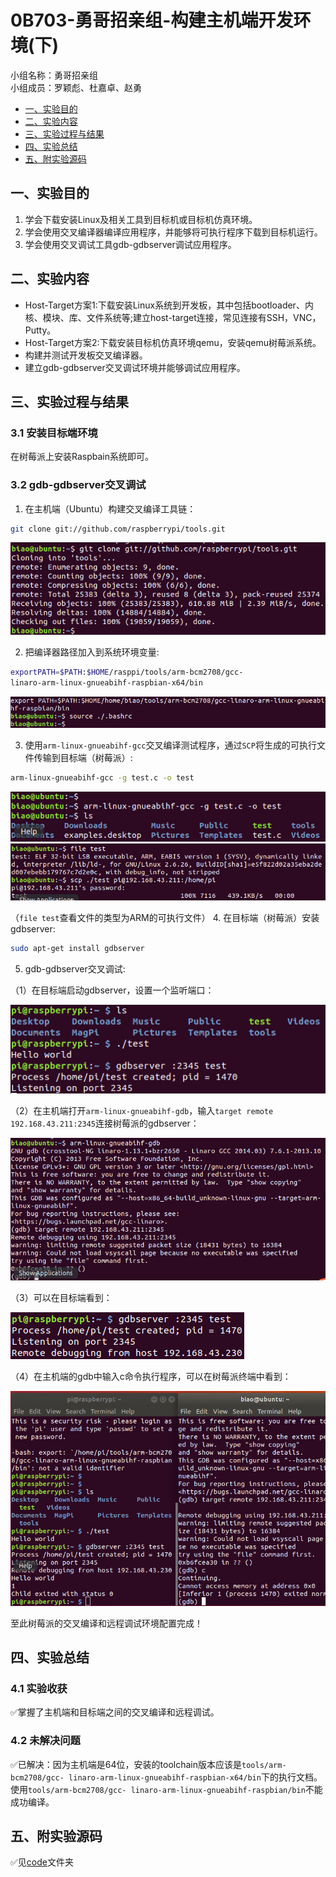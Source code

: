 # 0B703-勇哥招亲组-构建主机端开发环境(下)

小组名称：勇哥招亲组  
小组成员：罗颖彪、杜嘉卓、赵勇

- [一、实验目的](#jump1)
- [二、实验内容](#jump2)
- [三、实验过程与结果](#jump3)
- [四、实验总结](#jump4)
- [五、附实验源码](#jump5)

## <span id="jump1">一、实验目的</span>
1. 学会下载安装Linux及相关工具到目标机或目标机仿真环境。
2. 学会使用交叉编译器编译应用程序，并能够将可执行程序下载到目标机运行。
3. 学会使用交叉调试工具gdb-gdbserver调试应用程序。

## <span id="jump2">二、实验内容</span>

* Host-Target方案1:下载安装Linux系统到开发板，其中包括bootloader、内核、模块、库、文件系统等;建立host-target连接，常见连接有SSH，VNC，Putty。
* Host-Target方案2:下载安装目标机仿真环境qemu，安装qemu树莓派系统。
* 构建并测试开发板交叉编译器。
* 建立gdb-gdbserver交叉调试环境并能够调试应用程序。

## <span id="jump3">三、实验过程与结果</span>

### 3.1 安装目标端环境
在树莓派上安装Raspbain系统即可。

### 3.2 gdb-gdbserver交叉调试

1. 在主机端（Ubuntu）构建交叉编译工具链：
```bash
git clone git://github.com/raspberrypi/tools.git
```

![image](./image/1.jpg)

2. 把编译器路径加入到系统环境变量:
```bash
exportPATH=$PATH:$HOME/rasppi/tools/arm-bcm2708/gcc-
linaro-arm-linux-gnueabihf-raspbian-x64/bin
```

![image](./image/2.jpg)

3. 使用`arm-linux-gnueabihf-gcc`交叉编译测试程序，通过`SCP`将生成的可执行文件传输到目标端（树莓派）:
```bash
arm-linux-gnueabihf-gcc -g test.c -o test
```

![image](./image/3.jpg)
![image](./image/4.jpg)

（`file test`查看文件的类型为ARM的可执行文件）
4. 在目标端（树莓派）安装gdbserver:
```bash
sudo apt-get install gdbserver
```

5. gdb-gdbserver交叉调试:

（1）在目标端启动gdbserver，设置一个监听端口：

![image](./image/5.jpg)

（2）在主机端打开`arm-linux-gnueabihf-gdb`，输入`target remote 192.168.43.211:2345`连接树莓派的gdbserver：

![image](./image/6.jpg)

（3）可以在目标端看到：

![image](./image/7.jpg)

（4）在主机端的gdb中输入c命令执行程序，可以在树莓派终端中看到：

![image](./image/8.jpg)

至此树莓派的交叉编译和远程调试环境配置完成！

## <span id="jump4">四、实验总结</span>

### 4.1 实验收获
✅掌握了主机端和目标端之间的交叉编译和远程调试。

### 4.2 未解决问题
✅已解决：因为主机端是64位，安装的toolchain版本应该是`tools/arm-bcm2708/gcc-
linaro-arm-linux-gnueabihf-raspbian-x64/bin`下的执行文档。使用`tools/arm-bcm2708/gcc-
linaro-arm-linux-gnueabihf-raspbian/bin`不能成功编译。

## <span id="jump5">五、附实验源码</span>
✅见[code](./code)文件夹

